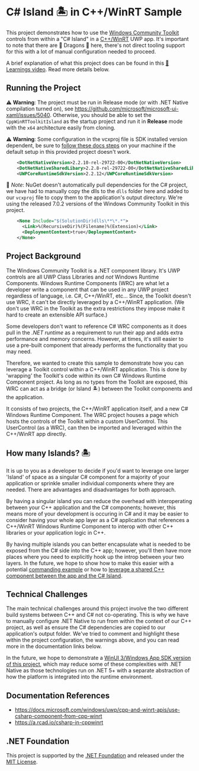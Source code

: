 # C# Island 🏝 in C++/WinRT Sample

This project demonstrates how to use the [Windows Community Toolkit](https://aka.ms/windowstoolkit) controls from within a "C# Island" in a [C++/WinRT](https://aka.ms/cppwinrt) UWP app. It's important to note that there are 🐉 Dragons 🐉 here, there's not direct tooling support for this with a lot of manual configuration needed to proceed.

A brief explanation of what this project does can be found in this [🦙 Learnings video](https://www.twitch.tv/videos/1088935076). Read more details below.

## Running the Project

⚠ **Warning**: The project must be run in Release mode (or with .NET Native compilation turned on), see https://github.com/microsoft/microsoft-ui-xaml/issues/5040. Otherwise, you should be able to set the `CppWinRTToolkitIsland` as the startup project and run it in **Release** mode with the `x64` architecture easily from cloning.

⚠ **Warning**: Some configuration in the vcxproj file is SDK installed version dependent, be sure to [follow these docs steps](https://docs.microsoft.com/windows/uwp/cpp-and-winrt-apis/use-csharp-component-from-cpp-winrt#configure-for-windows-10-fall-creators-update-100-build-16299) on your machine if the default setup in this provided project doesn't work.

```xml
    <DotNetNativeVersion>2.2.10-rel-29722-00</DotNetNativeVersion>
    <DotNetNativeSharedLibary>2.2.8-rel-29722-00</DotNetNativeSharedLibary>
    <UWPCoreRuntimeSdkVersion>2.2.12</UWPCoreRuntimeSdkVersion>
```

📝 _Note_: NuGet doesn't automatically pull dependencies for the C# project, we have had to manually copy the dlls to the `dlls` folder here and added to our `vcxproj` file to copy them to the application's output directory. We're using the released 7.0.2 versions of the Windows Community Toolkit in this project.

```xml
    <None Include="$(SolutionDir)dlls\**\*.*">
      <Link>%(RecursiveDir)%(Filename)%(Extension)</Link>
      <DeploymentContent>true</DeploymentContent>
    </None>
```

## Project Background

The Windows Community Toolkit is a .NET component library. It's UWP controls are all UWP Class Libraries and _not_ Windows Runtime Components. Windows Runtime Components (WRC) are what let a developer write a component that can be used in any UWP project regardless of language, i.e. C#, C++/WinRT, etc... Since, the Toolkit doesn't use WRC, it can't be directly leveraged by a C++/WinRT application. (We don't use WRC in the Toolkit as the extra restrictions they impose make it hard to create an extensible API surface.)

Some developers don't want to reference C# WRC components as it does pull in the _.NET runtime_ as a requirement to run their app and adds extra performance and memory concerns. However, at times, it's still easier to use a pre-built component that already performs the functionality that you may need.

Therefore, we wanted to create this sample to demonstrate how you can leverage a Toolkit control within a C++/WinRT application. This is done by 'wrapping' the Toolkit's code within its own C# Windows Runtime Component project. As long as no types from the Toolkit are exposed, this WRC can act as a bridge (or Island 🏝) between the Toolkit components and the application.

It consists of two projects, the C++/WinRT application itself, and a new C# Windows Runtime Component. The WRC project houses a page which hosts the controls of the Toolkit within a custom UserControl. This UserControl (as a WRC), can then be imported and leveraged within the C++/WinRT app directly.

## How many Islands? 🏝

It is up to you as a developer to decide if you'd want to leverage one larger 'Island' of space as a singular C# component for a majority of your application or sprinkle smaller individual components where they are needed. There are advantages and disadvantages for both approach.

By having a singular island you can reduce the overhead with interoperating between your C++ application and the C# components; however, this means more of your development is occuring in C# and it may be easier to consider having your whole app layer as a C# application that references a C++/WinRT Windows Runtime Component to interop with other C++ libraries or your application logic in C++.

By having multiple islands you can better encapsulate what is needed to be exposed from the C# side into the C++ app; however, you'll then have more places where you need to explicitly hook up the introp between your two layers. In the future, we hope to show how to make this easier with a potential [commanding example](https://github.com/CommunityToolkit/Sample-Windows-CppWinRT/issues/2) or how to [leverage a shared C++ component between the app and the C# Island](https://github.com/CommunityToolkit/Sample-Windows-CppWinRT/issues/1).

## Technical Challenges

The main technical challenges around this project involve the two different build systems between C++ and C# not co-operating. This is why we have to manually configure .NET Native to run from within the context of our C++ project, as well as ensure the C# dependencies are copied to our application's output folder. We've tried to comment and highlight these within the project configuration, the warnings above, and you can read more in the documentation links below.

In the future, we hope to demonstrate a [WinUI 3/Windows App SDK version of this project](https://github.com/CommunityToolkit/Sample-Windows-CppWinRT/issues/3), which may reduce some of these complexities with .NET Native as those technologies run on .NET 5+ with a separate abstraction of how the platform is integrated into the runtime environment.

## Documentation References

- https://docs.microsoft.com/windows/uwp/cpp-and-winrt-apis/use-csharp-component-from-cpp-winrt
- https://a.rcad.io/csharp-in-cppwinrt

## .NET Foundation

This project is supported by the [.NET Foundation](https://dotnetfoundation.org/) and released under the [MIT License](LICENSE.txt).

